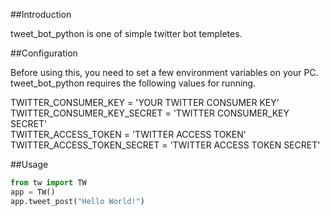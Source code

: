 ##Introduction

tweet_bot_python is one of simple twitter bot templetes.


##Configuration

Before using this, you need to set a few environment variables on your PC.
tweet_bot_python requires the following values for running.

TWITTER_CONSUMER_KEY = 'YOUR TWITTER CONSUMER KEY'  
TWITTER_CONSUMER_KEY_SECRET = 'TWITTER CONSUMER_KEY SECRET'  
TWITTER_ACCESS_TOKEN = 'TWITTER ACCESS TOKEN'  
TWITTER_ACCESS_TOKEN_SECRET = 'TWITTER ACCESS TOKEN SECRET'  


##Usage

```python
from tw import TW  
app = TW()  
app.tweet_post("Hello World!")  
```


